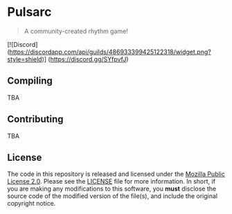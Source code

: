# Pulsarc
>A community-created rhythm game!

[![Discord] (https://discordapp.com/api/guilds/486933399425122318/widget.png?style=shield)] (https://discord.gg/SYfpvfJ)

## Compiling
TBA

## Contributing
TBA

## License
The code in this repository is released and licensed under the [Mozilla Public License 2.0](https://github.com/PulsarcGame/Pulsarc/blob/master/LICENSE). Please see the [LICENSE](https://github.com/PulsarcGame/Pulsarc/blob/master/LICENSE) file for more information. In short, if you are making any modifications to this software, you **must** disclose the source code of the modified version of the file(s), and include the original copyright notice.